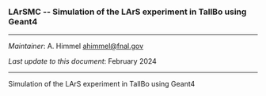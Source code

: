 ### LArSMC -- Simulation of the LArS experiment in TallBo using Geant4

----------------------------------------------------------------------

  *Maintainer*:               A. Himmel  <ahimmel@fnal.gov>
  
  *Last update to this document*:  February 2024

----------------------------------------------------------------------


Simulation of the LArS experiment in TallBo using Geant4
